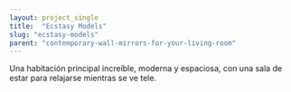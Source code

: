 ```yaml
---
layout: project_single
title:  "Ecstasy Models"
slug: "ecstasy-models"
parent: "contemporary-wall-mirrors-for-your-living-room"
---
```

Una habitación principal increíble, moderna y espaciosa, con una sala de estar para relajarse mientras se ve tele.